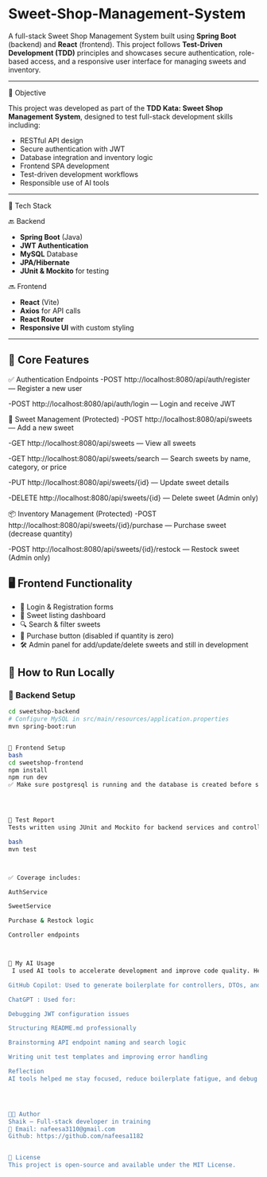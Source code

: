 # Sweet-Shop-Management-System

A full-stack Sweet Shop Management System built using **Spring Boot** (backend) and **React** (frontend). This project follows **Test-Driven Development (TDD)** principles and showcases secure authentication, role-based access, and a responsive user interface for managing sweets and inventory.

---

🎯 Objective

This project was developed as part of the **TDD Kata: Sweet Shop Management System**, designed to test full-stack development skills including:

- RESTful API design
- Secure authentication with JWT
- Database integration and inventory logic
- Frontend SPA development
- Test-driven development workflows
- Responsible use of AI tools

---

🧱 Tech Stack

 🔙 Backend
- **Spring Boot** (Java)
- **JWT Authentication**
- **MySQL** Database
- **JPA/Hibernate**
- **JUnit & Mockito** for testing

 🔜 Frontend
- **React** (Vite)
- **Axios** for API calls
- **React Router**
- **Responsive UI** with custom styling

---

## 🔐 Core Features

✅ Authentication Endpoints
-POST http://localhost:8080/api/auth/register — Register a new user

-POST http://localhost:8080/api/auth/login — Login and receive JWT

🍭 Sweet Management (Protected)
-POST http://localhost:8080/api/sweets — Add a new sweet

-GET http://localhost:8080/api/sweets — View all sweets

-GET http://localhost:8080/api/sweets/search — Search sweets by name, category, or price

-PUT http://localhost:8080/api/sweets/{id} — Update sweet details

-DELETE http://localhost:8080/api/sweets/{id} — Delete sweet (Admin only)

📦 Inventory Management (Protected)
-POST http://localhost:8080/api/sweets/{id}/purchase — Purchase sweet (decrease quantity)

-POST http://localhost:8080/api/sweets/{id}/restock — Restock sweet (Admin only)

## 🖥️ Frontend Functionality

- 🔐 Login & Registration forms
- 🧁 Sweet listing dashboard
- 🔍 Search & filter sweets
- 🛒 Purchase button (disabled if quantity is zero)
- 🛠️ Admin panel for add/update/delete sweets
and still in development

## 🚀 How to Run Locally

### 🔧 Backend Setup
```bash
cd sweetshop-backend
# Configure MySQL in src/main/resources/application.properties
mvn spring-boot:run


🔧 Frontend Setup
bash
cd sweetshop-frontend
npm install
npm run dev
✅ Make sure postgresql is running and the database is created before starting the backend.




🧪 Test Report
Tests written using JUnit and Mockito for backend services and controllers. You can run them with:

bash
mvn test



✅ Coverage includes:

AuthService

SweetService

Purchase & Restock logic

Controller endpoints



🤖 My AI Usage
 I used AI tools to accelerate development and improve code quality. Here's how:

GitHub Copilot: Used to generate boilerplate for controllers, DTOs, and service layers. It helped autocomplete repetitive code and suggest method signatures.

ChatGPT : Used for:

Debugging JWT configuration issues

Structuring README.md professionally

Brainstorming API endpoint naming and search logic

Writing unit test templates and improving error handling

Reflection 
AI tools helped me stay focused, reduce boilerplate fatigue, and debug faster. I always reviewed and customized the generated code to ensure clarity, security, and maintainability. Every commit where AI was used includes a co-author trailer.




👨‍💻 Author
Shaik — Full-stack developer in training
📧 Email: nafeesa3110@gmail.com
Github: https://github.com/nafeesa1182


📜 License
This project is open-source and available under the MIT License.

